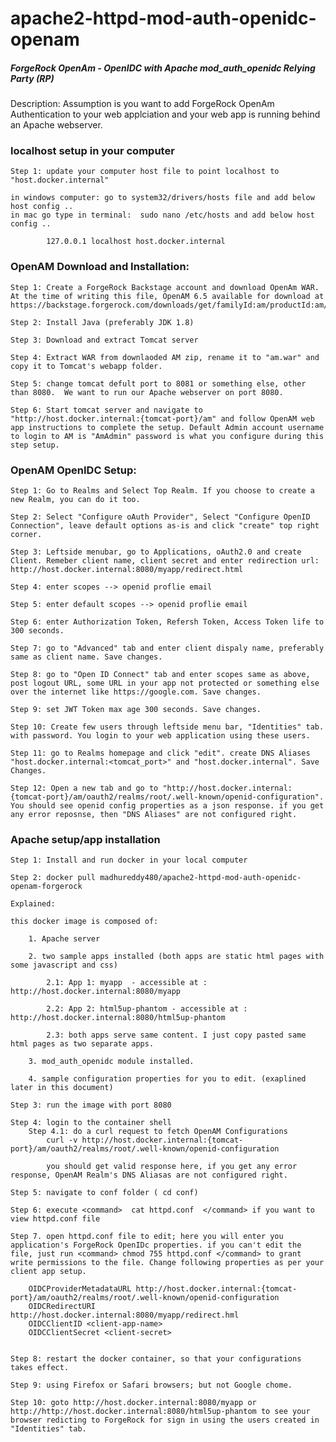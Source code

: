 # apache2-httpd-mod-auth-openidc-openam

##### ForgeRock OpenAm - OpenIDC with Apache mod_auth_openidc Relying Party (RP)

Description: Assumption is you want to add ForgeRock OpenAm Authentication to your web applciation and your web app is running behind an Apache webserver.


### localhost setup in your computer

    Step 1: update your computer host file to point localhost to "host.docker.internal"

    in windows computer: go to system32/drivers/hosts file and add below host config ..
    in mac go type in terminal:  sudo nano /etc/hosts and add below host config .. 

            127.0.0.1 localhost host.docker.internal

### OpenAM Download and Installation:

    Step 1: Create a ForgeRock Backstage account and download OpenAm WAR. At the time of writing this file, OpenAM 6.5 available for download at  
    https://backstage.forgerock.com/downloads/get/familyId:am/productId:am/minorVersion:6.5/version:6.5.4/releaseType:full/distribution:war
    
    Step 2: Install Java (preferably JDK 1.8)
    
    Step 3: Download and extract Tomcat server 
    
    Step 4: Extract WAR from downlaoded AM zip, rename it to "am.war" and copy it to Tomcat's webapp folder.
    
    Step 5: change tomcat defult port to 8081 or something else, other than 8080.  We want to run our Apache webserver on port 8080.
    
    Step 6: Start tomcat server and navigate to "http://host.docker.internal:{tomcat-port}/am" and follow OpenAM web app instructions to complete the setup. Default Admin account username to login to AM is "AmAdmin" password is what you configure during this step setup.
    
    
### OpenAM OpenIDC Setup: 

    Step 1: Go to Realms and Select Top Realm. If you choose to create a new Realm, you can do it too.
    
    Step 2: Select "Configure oAuth Provider", Select "Configure OpenID Connection", leave default options as-is and click "create" top right corner.
    
    Step 3: Leftside menubar, go to Applications, oAuth2.0 and create Client. Remeber client name, client secret and enter redirection url:     http://host.docker.internal:8080/myapp/redirect.html
    
    Step 4: enter scopes --> openid proflie email
    
    Step 5: enter default scopes --> openid proflie email
    
    Step 6: enter Authorization Token, Refersh Token, Access Token life to 300 seconds.
    
    Step 7: go to "Advanced" tab and enter client dispaly name, preferably same as client name. Save changes.
    
    Step 8: go to "Open ID Connect" tab and enter scopes same as above, post logout URL, some URL in your app not protected or something else over the internet like https://google.com. Save changes.
    
    Step 9: set JWT Token max age 300 seconds. Save changes.
    
    Step 10: Create few users through leftside menu bar, "Identities" tab.  with password. You login to your web application using these users.
    
    Step 11: go to Realms homepage and click "edit". create DNS Aliases "host.docker.internal:<tomcat_port>" and "host.docker.internal". Save Changes.
    
    Step 12: Open a new tab and go to "http://host.docker.internal:{tomcat-port}/am/oauth2/realms/root/.well-known/openid-configuration". You should see openid config properties as a json response. if you get any error reposnse, then "DNS Aliases" are not configured right.


### Apache setup/app installation

    Step 1: Install and run docker in your local computer

    Step 2: docker pull madhureddy480/apache2-httpd-mod-auth-openidc-openam-forgerock

    Explained: 

    this docker image is composed of:

        1. Apache server
    
        2. two sample apps installed (both apps are static html pages with some javascript and css)
    
            2.1: App 1: myapp  - accessible at : http://host.docker.internal:8080/myapp
    
            2.2: App 2: html5up-phantom - accessible at : http://host.docker.internal:8080/html5up-phantom
    
            2.3: both apps serve same content. I just copy pasted same html pages as two separate apps.
    
        3. mod_auth_openidc module installed.
    
        4. sample configuration properties for you to edit. (exaplined later in this document)
    
    Step 3: run the image with port 8080

    Step 4: login to the container shell 
        Step 4.1: do a curl request to fetch OpenAM Configurations
            curl -v http://host.docker.internal:{tomcat-port}/am/oauth2/realms/root/.well-known/openid-configuration
            
            you should get valid response here, if you get any error response, OpenAM Realm's DNS Aliasas are not configured right.

    Step 5: navigate to conf folder ( cd conf)

    Step 6: execute <command>  cat httpd.conf  </command> if you want to view httpd.conf file 

    Step 7. open httpd.conf file to edit; here you will enter you application's ForgeRock OpenIDc properties. if you can't edit the file, just run <command> chmod 755 httpd.conf </command> to grant write permissions to the file. Change following properties as per your client app setup.
        
        OIDCProviderMetadataURL http://host.docker.internal:{tomcat-port}/am/oauth2/realms/root/.well-known/openid-configuration
        OIDCRedirectURI http://host.docker.internal:8080/myapp/redirect.hml
        OIDCClientID <client-app-name>
        OIDCClientSecret <client-secret>
    

    Step 8: restart the docker container, so that your configurations takes effect.
    
    Step 9: using Firefox or Safari browsers; but not Google chome.

    Step 10: goto http://host.docker.internal:8080/myapp or http://http://host.docker.internal:8080/html5up-phantom to see your browser redicting to ForgeRock for sign in using the users created in "Identities" tab.
